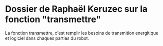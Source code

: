 # Dossier de Raphaël Keruzec sur la fonction "transmettre"
La fonction transmettre, c'est remplir les besoins de transmition energitique et logiciel dans chaques parties du robot.
